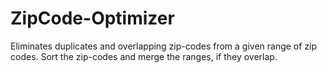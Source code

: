 # ZipCode-Optimizer
Eliminates duplicates and overlapping zip-codes from a given range of zip codes.
Sort the zip-codes and merge the ranges, if they overlap.
